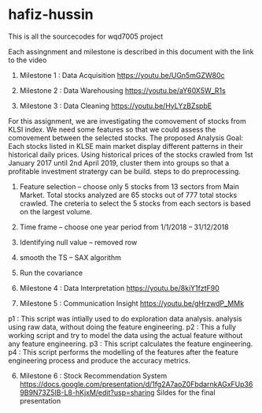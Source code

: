 # hafiz-hussin
This is all the sourcecodes for wqd7005 project


Each assingnment and milestone is described in this document with the link to the video

1. Milestone 1 : Data Acquisition
https://youtu.be/UGn5mGZW80c


2. Milestone 2 : Data Warehousing
https://youtu.be/aY60X5W_R1s

3. Milestone 3 : Data Cleaning
https://youtu.be/HyLYzBZspbE

For this assignment, we are investigating the comovement of stocks from KLSI index. We need some features so that we could assess the comovement between the selected stocks. The proposed 
Analysis Goal:
Each stocks listed in KLSE main market display different patterns in their historical daily prices. Using historical prices of the stocks crawled from 1st January 2017 until 2nd April 2019, cluster them into groups so that a profitable investment stratergy can be build.
steps to do preprocessing.
1. Feature selection – choose only 5 stocks from 13 sectors from Main Market. Total stocks analyzed are 65 stocks out of 777 total stocks crawled. The creteria to select the 5 stocks from each sectors is based on the largest volume. 
2. Time frame – choose one year period from 1/1/2018 – 31/12/2018
3. Identifying null value – removed row
4. smooth the TS – SAX algorithm
5. Run the covariance


4. Milestone 4 : Data Interpretation
https://youtu.be/8kiY1fztF90

5. Milestone 5 : Communication Insight
https://youtu.be/gHrzwdP_MMk

p1 : This script was intially used to do exploration data analysis. analysis using raw data, without doing the feature engineering.
p2 : This a fully working script and try to model the data using the actual feature without any feature engineering.
p3 : This script calculates the feature engineering.
p4 : This script performs the modelling of the features after the feature engineering process and produce the accuracy metrics.

6. Milestone 6 : Stock Recommendation System
https://docs.google.com/presentation/d/1fg2A7aoZ0FbdarnkAGxFUp369B9N73Z5IB-L8-hKjxM/edit?usp=sharing Sildes for the final presentation
